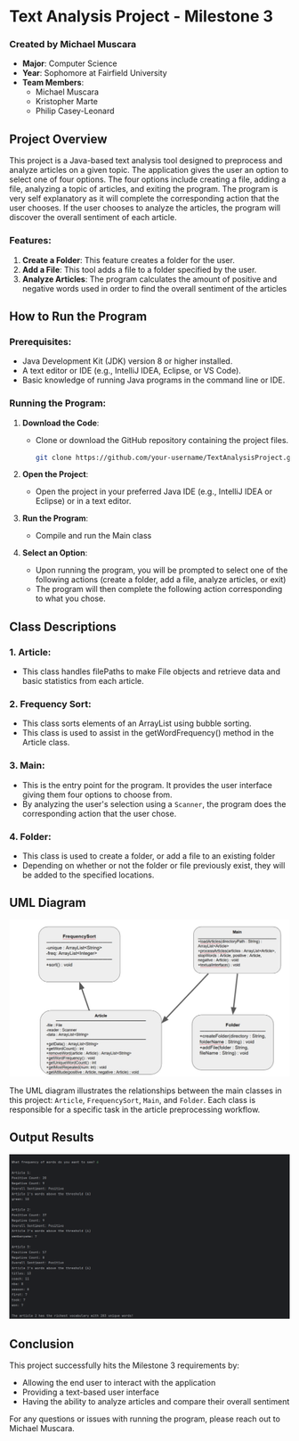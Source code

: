 # Text Analysis Project - Milestone 3

### Created by Michael Muscara
- **Major**: Computer Science
- **Year**: Sophomore at Fairfield University
- **Team Members**:
  - Michael Muscara
  - Kristopher Marte
  - Philip Casey-Leonard

## Project Overview
This project is a Java-based text analysis tool designed to preprocess and analyze articles on a given topic. The application gives the user an option to select one of four options. The four options include creating a file, adding a file, analyzing a topic of articles, and exiting the program. The program is very self explanatory as it will complete the corresponding action that the user chooses. If the user chooses to analyze the articles, the program will discover the overall sentiment of each article.

### Features:
1. **Create a Folder**: This feature creates a folder for the user.
2. **Add a File**: This tool adds a file to a folder specified by the user.
3. **Analyze Articles**: The program calculates the amount of positive and negative words used in order to find the overall sentiment of the articles

## How to Run the Program

### Prerequisites:
- Java Development Kit (JDK) version 8 or higher installed.
- A text editor or IDE (e.g., IntelliJ IDEA, Eclipse, or VS Code).
- Basic knowledge of running Java programs in the command line or IDE.

### Running the Program:
1. **Download the Code**:
   - Clone or download the GitHub repository containing the project files.
     ```bash
     git clone https://github.com/your-username/TextAnalysisProject.git
     ```
     
2. **Open the Project**:
   - Open the project in your preferred Java IDE (e.g., IntelliJ IDEA or Eclipse) or in a text editor.
     
3. **Run the Program**:
   - Compile and run the Main class
     
4. **Select an Option**:
   - Upon running the program, you will be prompted to select one of the following actions (create a folder, add a file, analyze articles, or exit)
   - The program will then complete the following action corresponding to what you chose. 
  
## Class Descriptions

### 1. **Article**:
   - This class handles filePaths to make File objects and retrieve data and basic statistics from each article.

### 2. **Frequency Sort**:
   - This class sorts elements of an ArrayList using bubble sorting.
   - This class is used to assist in the getWordFrequency() method in the Article class.

### 3. **Main**:
   - This is the entry point for the program. It provides the user interface giving them four options to choose from.
   - By analyzing the user's selection using a `Scanner`, the program does the corresponding action that the user chose.  

### 4. **Folder**: 
   - This class is used to create a folder, or add a file to an existing folder
   - Depending on whether or not the folder or file previously exist, they will be added to the specified locations. 

## UML Diagram
![UML Diagram](https://github.com/michaelmuscara/Semester-Project-Milestone-3/blob/main/UML%20Diagram%20Milestone%203.jpg)

The UML diagram illustrates the relationships between the main classes in this project: `Article`, `FrequencySort`, `Main`, and `Folder`. Each class is responsible for a specific task in the article preprocessing workflow.

## Output Results
![Output Results](https://github.com/michaelmuscara/SemesterProject-Milestone2/blob/main/output.png)

## Conclusion
This project successfully hits the Milestone 3 requirements by:
- Allowing the end user to interact with the application
- Providing a text-based user interface
- Having the ability to analyze articles and compare their overall sentiment

For any questions or issues with running the program, please reach out to Michael Muscara.
